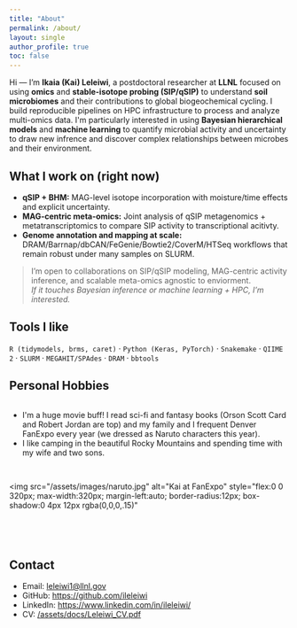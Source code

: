 ```yaml
---
title: "About"
permalink: /about/
layout: single
author_profile: true
toc: false
---
```


Hi — I’m **Ikaia (Kai) Leleiwi**, a postdoctoral researcher at **LLNL** focused on using **omics** and **stable-isotope probing (SIP/qSIP)** to understand **soil microbiomes** and their contributions to global biogeochemical cycling. I build reproducible pipelines on HPC infrastructure to process and analyze multi-omics data. I'm particularly interested in using **Bayesian hierarchical models** and **machine learning** to quantify microbial activity and uncertainty to draw new infrence and discover complex relationships between microbes and their environment.

## What I work on (right now)
- **qSIP + BHM:** MAG-level isotope incorporation with moisture/time effects and explicit uncertainty.
- **MAG-centric meta-omics:** Joint analysis of qSIP metagenomics + metatranscriptomics to compare SIP activity to transcriptional acitivty.
- **Genome annotation and mapping at scale:** DRAM/Barrnap/dbCAN/FeGenie/Bowtie2/CoverM/HTSeq workflows that remain robust under many samples on SLURM.

> I’m open to collaborations on SIP/qSIP modeling, MAG-centric activity inference, and scalable meta-omics agnostic to enviorment.  
> _If it touches Bayesian inference or machine learning + HPC, I’m interested._

## Tools I like
`R (tidymodels, brms, caret)` · `Python (Keras, PyTorch)` · `Snakemake` · `QIIME 2` · `SLURM` · `MEGAHIT/SPAdes` · `DRAM` · `bbtools`

## Personal Hobbies

<div style="display:flex; gap:1rem; align-items:flex-start; flex-wrap:wrap;">
  <div style="flex:1 1 0; min-width:260px;">
    <ul>
      <li>I'm a huge movie buff! I read sci-fi and fantasy books (Orson Scott Card and Robert Jordan are top) and my family and I frequent Denver FanExpo every year (we dressed as Naruto characters this year).</li>
      <li>I like camping in the beautiful Rocky Mountains and spending time with my wife and two sons.</li>
    </ul>
  </div>

  <img
    src="/assets/images/naruto.jpg"
    alt="Kai at FanExpo"
    style="flex:0 0 320px; max-width:320px; margin-left:auto; border-radius:12px; box-shadow:0 4px 12px rgba(0,0,0,.15)"
  >
</div>



## Contact
- Email: <leleiwi1@llnl.gov>  
- GitHub: <https://github.com/ileleiwi>  
- LinkedIn: <https://www.linkedin.com/in/ileleiwi/>  
- CV: [/assets/docs/Leleiwi_CV.pdf](/assets/docs/Leleiwi_CV.pdf)
